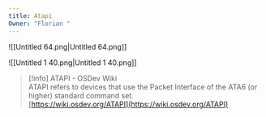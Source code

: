 ```yaml
---
title: Atapi
Owner: "Florian "
---
```

![[Untitled 64.png|Untitled 64.png]]

![[Untitled 1 40.png|Untitled 1 40.png]]


> [!info] ATAPI - OSDev Wiki  
> ATAPI refers to devices that use the Packet Interface of the ATA6 (or higher) standard command set.  
> [https://wiki.osdev.org/ATAPI](https://wiki.osdev.org/ATAPI)